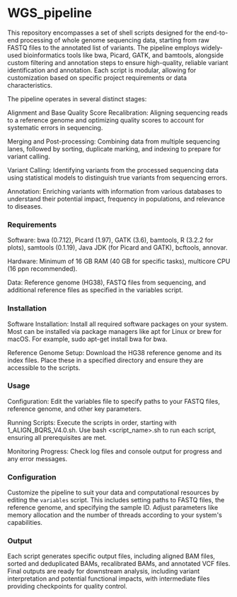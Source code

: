 # WGS_pipeline

This repository encompasses a set of shell scripts designed for the end-to-end processing of whole genome sequencing data, starting from raw FASTQ files to the annotated list of variants. The pipeline employs widely-used bioinformatics tools like bwa, Picard, GATK, and bamtools, alongside custom filtering and annotation steps to ensure high-quality, reliable variant identification and annotation. Each script is modular, allowing for customization based on specific project requirements or data characteristics.

The pipeline operates in several distinct stages:

Alignment and Base Quality Score Recalibration: Aligning sequencing reads to a reference genome and optimizing quality scores to account for systematic errors in sequencing.

Merging and Post-processing: Combining data from multiple sequencing lanes, followed by sorting, duplicate marking, and indexing to prepare for variant calling.

Variant Calling: Identifying variants from the processed sequencing data using statistical models to distinguish true variants from sequencing errors.

Annotation: Enriching variants with information from various databases to understand their potential impact, frequency in populations, and relevance to diseases.

### Requirements
Software: bwa (0.7.12), Picard (1.97), GATK (3.6), bamtools, R (3.2.2 for plots), samtools (0.1.19), Java JDK (for Picard and GATK), bcftools, annovar.

Hardware: Minimum of 16 GB RAM (40 GB for specific tasks), multicore CPU (16 ppn recommended).

Data: Reference genome (HG38), FASTQ files from sequencing, and additional reference files as specified in the variables script.

### Installation
Software Installation: Install all required software packages on your system. Most can be installed via package managers like apt for Linux or brew for macOS. For example, sudo apt-get install bwa for bwa.

Reference Genome Setup: Download the HG38 reference genome and its index files. Place these in a specified directory and ensure they are accessible to the scripts.

### Usage
Configuration: Edit the variables file to specify paths to your FASTQ files, reference genome, and other key parameters.

Running Scripts: Execute the scripts in order, starting with 1_ALIGN_BQRS_V4.0.sh. Use bash <script_name>.sh to run each script, ensuring all prerequisites are met.

Monitoring Progress: Check log files and console output for progress and any error messages.

### Configuration

Customize the pipeline to suit your data and computational resources by editing the `variables` script. This includes setting paths to FASTQ files, the reference genome, and specifying the sample ID. Adjust parameters like memory allocation and the number of threads according to your system's capabilities.

### Output

Each script generates specific output files, including aligned BAM files, sorted and deduplicated BAMs, recalibrated BAMs, and annotated VCF files. Final outputs are ready for downstream analysis, including variant interpretation and potential functional impacts, with intermediate files providing checkpoints for quality control.
